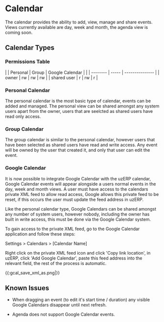 # Calendar

The calendar provides the ability to add, view, manage and share events. Views currently available are day, week and month, the agenda view is coming soon. 

## Calendar Types

### Permissions Table

 |             | Personal | Group | Google Calendar | 
 |             | -------- | ----- | --------------- | 
 | owner       | rw       | rw    | rw              | 
 | shared user | r        | rw    | r               | 

### Personal Calendar

The personal calendar is the most basic type of calendar, events can be added and managed. The personal view can be shared amongst any system users apart from the owner, users that are seelcted as shared users have read only access.

### Group Calendar

The group calendar is similar to the personal calendar, however users that have been selected as shared users have read and write access. Any event will be owned by the user that created it, and only that user can edit the event.

### Google Calendar

It is now possible to integrate Google Calendar with the uzERP calendar, Google Calendar events will appear alongside a users normal events in the day, week and month views. A user must have access to the calendars private XML feed to allow read access, Google allows this private feed to be reset, if this occurs the user must update the feed address in uzERP.

Like the personal calendar type, Google Calendars can be shared amongst any number of system users, however nobody, including the owner has built in write access, this must be done via the Google Calendar system.

To gain access to the private XML feed, go to the Google Calendar application and follow these steps:

Settings > Calendars > [Calendar Name]

Right click on the private XML feed icon and click 'Copy link location', in uzERP, click 'Add Google Calendar', paste this feed address into the relevant field, the rest of the process is automatic.

{{:gcal_save_xml_as.png|}}

## Known Issues

*  When dragging an event (to edit it's start time / duration) any visible Google Calendars disappear until next refresh.

*  Agenda does not support Google Calendar events.

